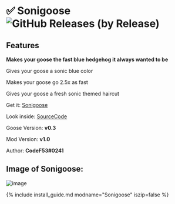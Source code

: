 # ✅ Sonigoose ![GitHub Releases (by Release)](https://img.shields.io/github/downloads/CodeF53/DskptGoose-Sonigoose/total?logo=github)

## Features

**Makes your goose the fast blue hedgehog it always wanted to be**

Gives your goose a sonic blue color

Makes your goose go 2.5x as fast

Gives your goose a fresh sonic themed haircut

Get it: [Sonigoose](https://github.com/CodeF53/DskptGoose-Sonigoose/releases/download/v1.0/Sonicgoose.dll)

Look inside: [SourceCode](https://github.com/CodeF53/DskptGoose-Sonigoose/tree/master/GooseMod_Sonigoose)

Goose Version: **v0.3**

Mod Version: **v1.0**

Author: **CodeF53#0241**

## Image of Sonigoose:

![image](https://media.discordapp.net/attachments/682124158381195264/682124858557333656/unknown.png)


{% include install_guide.md modname="Sonigoose" iszip=false %}
